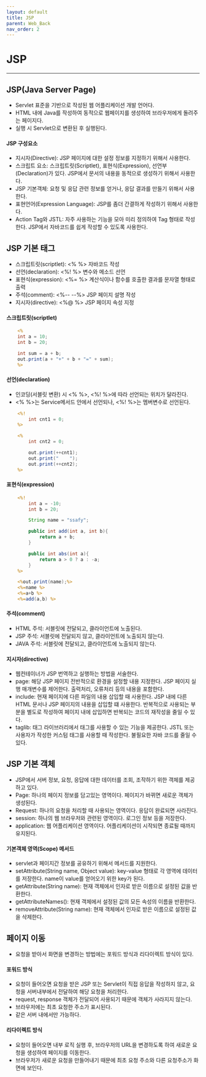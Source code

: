 ```yaml
---
layout: default
title: JSP
parent: Web_Back
nav_order: 2
---
```


# JSP

---

## JSP(Java Server Page)

- Servlet 표준을 기반으로 작성된 웹 어플리케이션 개발 언어다.
- HTML 내에 Java를 작성하여 동적으로 웹페이지를 생성하여 브라우저에게 돌려주는 페이지다.
- 실행 시 Servlet으로 변환된 후 실행된다.

#### JSP 구성요소

- 지시자(Directive): JSP 페이지에 대한 설정 정보를 지정하기 위해서 사용한다.
- 스크립트 요소: 스크립트릿(Scriptlet), 표현식(Expression), 선언부(Declaration)가 있다. JSP에서 문서의 내용을 동적으로 생성하기 위해서 사용한다.
- JSP 기본객체: 요청 및 응답 관련 정보를 얻거나, 응답 결과를 만들기 위해서 사용한다.
- 표현언어(Expression Language): JSP를 좀더 간결하게 작성하기 위해서 사용한다.
- Action Tag와 JSTL: 자주 사용하는 기능을 모아 미리 정의하여 Tag 형태로 작성한다. JSP에서 자바코드를 쉽게 작성할 수 있도록 사용한다.

## JSP 기본 태그

- 스크립트릿(scriptlet): <% %> 자바코드 작성
- 선언(declaration): <%! %> 변수와 메소드 선언
- 표현식(expression): <%= %> 계산식이나 함수를 호출한 결과를 문자열 형태로 출력
- 주석(comment): <%-- --%> JSP 페이지 설명 작성
- 지시자(directive): <%@ %> JSP 페이지 속성 지정

#### 스크립트릿(scriptlet)

```jsp
	<%
	int a = 10;
	int b = 20;

	int sum = a + b;
	out.print(a + "+" + b + "=" + sum);
	%>
```

#### 선언(declaration)

- 인코딩(서블릿 변환) 시 <% %>, <%! %>에 따라 선언되는 위치가 달라진다.
- <% %>는 Service메서드 안에서 선언되나, <%! %>는 멤버변수로 선언된다.

```jsp
    <%!
        int cnt1 = 0;
    %>

	<%
		int cnt2 = 0;

		out.print(++cnt1);
		out.print("    ");
		out.print(++cnt2);
	%>
```

#### 표현식(expression)

```jsp
	<%!
		int a = -10;
		int b = 20;

		String name = "ssafy";

		public int add(int a, int b){
			return a + b;
		}

		public int abs(int a){
			return a > 0 ? a : -a;
		}
	%>

	<%out.print(name);%>
	<%=name %>
	<%=a+b %>
	<%=add(a,b) %>
```

#### 주석(comment)

- HTML 주석: 서블릿에 전달되고, 클라이언트에 노출된다.
- JSP 주석: 서블릿에 전달되지 않고, 클라이언트에 노출되지 않는다.
- JAVA 주석: 서블릿에 전달되고, 클라이언트에 노출되지 않는다.

#### 지시자(directive)

- 웹컨테이너가 JSP 번역하고 실행하는 방법을 서술한다.
- page: 해당 JSP 페이지 전반적으로 환경을 설정할 내용 지정한다. JSP 페이지 실행 매개변수를 제어한다. 출력처리, 오류처리 등의 내용을 포함한다.
- include: 현재 페이지에 다른 파일의 내용 삽입할 때 사용한다. JSP 내에 다른 HTML 문서나 JSP 페이지의 내용을 삽입할 떄 사용한다. 반복적으로 사용되는 부분을 별도로 작성하여 페이지 내에 삽입하면 반복되는 코드의 재작성을 줄일 수 있다.
- taglib: 태그 라이브러리에서 태그를 사용할 수 있는 기능을 제공한다. JSTL 또는 사용자가 작성한 커스텀 태그를 사용할 때 작성한다. 불필요한 자바 코드를 줄일 수 있다.

## JSP 기본 객체

- JSP에서 서버 정보, 요청, 응답에 대한 데이터를 조회, 조작하기 위한 객체를 제공하고 있다.
- Page: 하나의 페이지 정보를 담고있는 영역이다. 페이지가 바뀌면 새로운 객체가 생성된다.
- Request: 하나의 요청을 처리할 때 사용되는 영역이다. 응답이 완료되면 사라진다.
- session: 하나의 웹 브라우저와 관련된 영역이다. 로그인 정보 등을 저장한다.
- application: 웹 어플리케이션 영역이다. 어플리케이션이 시작되면 종료될 때까지 유지된다.

#### 기본객체 영역(Scope) 메서드

- servlet과 페이지간 정보를 공유하기 위해서 메서드를 지원한다.
- setAttribute(String name, Object value): key-value 형태로 각 영역에 데이터를 저장한다. name이 value를 얻어오기 위한 key가 된다.
- getAttribute(String name): 현재 객체에서 인자로 받은 이름으로 설정된 값을 반환한다.
- getAttributeNames(): 현재 객체에서 설정된 값의 모든 속성의 이름을 반환한다.
- removeAttribute(String name): 현재 객체에서 인자로 받은 이름으로 설정된 값을 삭제한다.

## 페이지 이동

- 요청을 받아서 화면을 변경하는 방법에는 포워드 방식과 리다이렉트 방식이 있다.

#### 포워드 방식

- 요청이 들어오면 요청을 받은 JSP 또는 Servlet이 직접 응답을 작성하지 않고, 요청을 서버내부에서 전달하여 해당 요청을 처리한다.
- request, response 객체가 전달되어 사용되기 때문에 객체가 사라지지 않는다.
- 브라우저에는 최초 요청한 주소가 표시된다.
- 같은 서버 내에서만 가능하다.

#### 리다이렉트 방식

- 요청이 들어오면 내부 로직 실행 후, 브라우저의 URL을 변경하도록 하여 새로운 요청을 생성하여 페이지를 이동한다.
- 브라우저가 새로운 요청을 만들어내기 때문에 최초 요청 주소와 다른 요청주소가 화면에 보인다.
